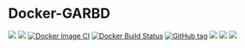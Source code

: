 <!-- markdownlint-disable MD045 -->
# Docker-GARBD

[![](https://images.microbadger.com/badges/version/waja/garbd.svg)](https://hub.docker.com/r/waja/garbd/)
[![](https://images.microbadger.com/badges/image/waja/garbd.svg)](https://hub.docker.com/r/waja/garbd/)
[![Docker Image CI](https://github.com/Cyconet/docker-garbd/workflows/Docker%20Image%20CI/badge.svg)](https://github.com/Cyconet/docker-garbd/actions?query=workflow%3A%22Docker+Image+CI%22)
[![Docker Build Status](https://img.shields.io/docker/build/waja/garbd.svg)](https://hub.docker.com/r/waja/garbd/)
[![GitHub tag](https://img.shields.io/github/tag/Cyconet/docker-garbd.svg)](https://github.com/Cyconet/docker-garbd/tags)
[![](https://img.shields.io/docker/pulls/waja/garbd.svg)](https://hub.docker.com/r/waja/garbd/)
[![](https://img.shields.io/docker/stars/waja/garbd.svg)](https://hub.docker.com/r/waja/garbd/)
[![](https://img.shields.io/docker/automated/waja/garbd.svg)](https://hub.docker.com/r/waja/garbd/)

